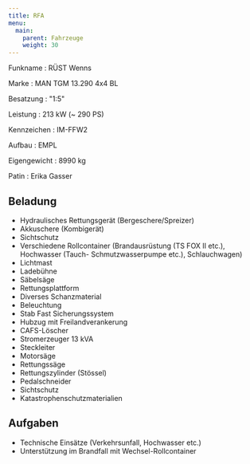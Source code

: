 ```yaml
---
title: RFA
menu:
  main:
    parent: Fahrzeuge
    weight: 30
---
```


Funkname
: RÜST Wenns

Marke
: MAN TGM 13.290 4x4 BL

Besatzung
: "1:5"

Leistung
: 213 kW (~ 290 PS)

Kennzeichen
: IM-FFW2

Aufbau
: EMPL

Eigengewicht
: 8990 kg

Patin
: Erika Gasser

## Beladung
- Hydraulisches Rettungsgerät (Bergeschere/Spreizer)
- Akkuschere (Kombigerät)
- Sichtschutz
- Verschiedene Rollcontainer (Brandausrüstung (TS FOX II etc.), Hochwasser (Tauch- Schmutzwasserpumpe etc.), Schlauchwagen)
- Lichtmast
- Ladebühne
- Säbelsäge
- Rettungsplattform
- Diverses Schanzmaterial
- Beleuchtung
- Stab Fast Sicherungssystem
- Hubzug mit Freilandverankerung
- CAFS-Löscher
- Stromerzeuger 13 kVA
- Steckleiter
- Motorsäge
- Rettungssäge
- Rettungszylinder (Stössel)
- Pedalschneider
- Sichtschutz
- Katastrophenschutzmaterialien

## Aufgaben
- Technische Einsätze (Verkehrsunfall, Hochwasser etc.)
- Unterstützung im Brandfall mit Wechsel-Rollcontainer
